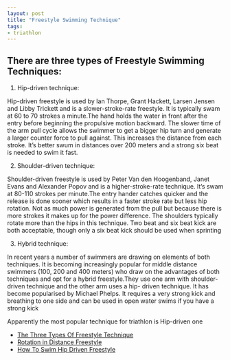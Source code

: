 ```yaml
---
layout: post
title: "Freestyle Swimming Technique"
tags:
- triathlon
---
```


## There are three types of Freestyle Swimming Techniques:

1. Hip-driven technique: 

Hip-driven freestyle is used by Ian Thorpe, Grant Hackett, Larsen Jensen and  Libby Trickett and is a slower-stroke-rate freestyle. It is typically swam at 60 to 70 strokes a minute.The hand holds the water in front after the entry before beginning the propulsive motion backward. The slower time of the arm pull cycle allows the swimmer to get a bigger hip turn and generate a larger counter force to pull against. This increases the distance from each stroke. It’s better swum in distances over 200 meters and a strong six beat is needed to swim it fast.

2. Shoulder-driven technique: 

Shoulder-driven freestyle is used by Peter Van den Hoogenband, Janet Evans and Alexander Popov and is a higher-stroke-rate technique. It’s swam at 80-110 strokes per minute.The entry hander catches quicker and the release is done sooner which results in a faster stroke rate but less hip rotation. Not as much power is generated from the pull but because there is more strokes it makes up for the power difference. The shoulders typically rotate more than the hips in this technique. Two beat and six beat kick are both acceptable, though only a six beat kick should be used when sprinting

3. Hybrid technique: 

In recent years a number of swimmers are drawing on elements of both techniques. It is becoming increasingly popular for middle distance swimmers (100, 200 and 400 meters) who draw on the advantages of both techniques and opt for a hybrid freestyle.They use one arm with shoulder-driven technique and the other arm uses a hip- driven technique. It has become popularised by Michael Phelps. It requires a very strong kick and breathing to one side and can be used in open water swims if you have a strong kick


Apparently the most popular technique for triathlon is Hip-driven one


 * [The Three Types Of Freestyle Technique](https://effortlessswimming.com/freestyle/the-three-types-of-freestyle-technique/)
 * [Rotation in Distance Freestyle](https://www.youtube.com/watch?v=l6pLGPqN7aY)
 * [How To Swim Hip Driven Freestyle](https://www.youtube.com/watch?v=KzEYzU9hWic)
